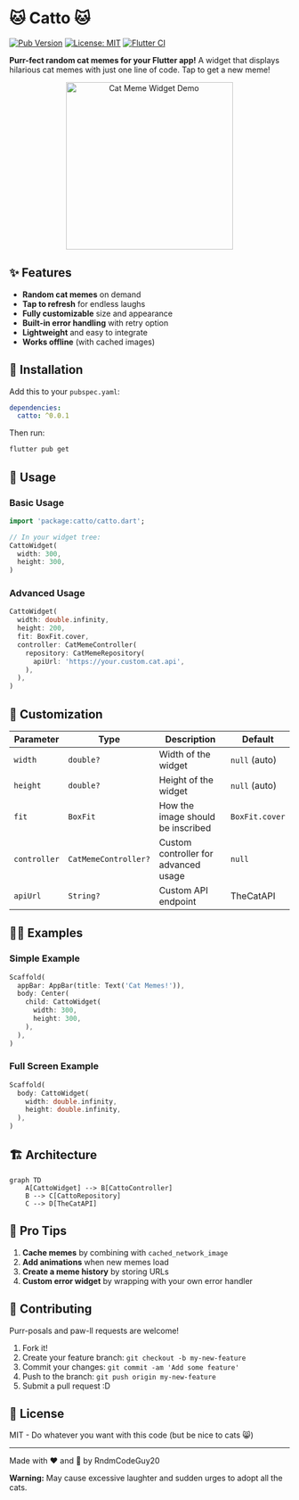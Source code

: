 # 🐱 **Catto** 🐱

[![Pub Version](https://img.shields.io/pub/v/cat_meme_widget)](https://pub.dev/packages/cat_meme_widget)
[![License: MIT](https://img.shields.io/badge/License-MIT-yellow.svg)](https://opensource.org/licenses/MIT)
[![Flutter CI](https://github.com/rndmcodeguy20/catto/actions/workflows/flutter.yml/badge.svg)](https://github.com/rndmcodeguy20/catto/actions)

**Purr-fect random cat memes for your Flutter app!** A widget that displays hilarious cat memes with just one line of code. Tap to get a new meme!

<p align="center">
  <img src="https://media.giphy.com/media/v1.Y2lkPTc5MGI3NjExcWlwY3VrZ2J3a2VnZ3V5b3h4Z2V0b3V4Y2U0d2V1a2JxY2R6aGJ5cSZlcD12MV9pbnRlcm5hbF9naWZfYnlfaWQmY3Q9Zw/JIX9t2j0ZTN9S/giphy.gif" width="300" alt="Cat Meme Widget Demo">
</p>

## ✨ Features

- **Random cat memes** on demand
- **Tap to refresh** for endless laughs
- **Fully customizable** size and appearance
- **Built-in error handling** with retry option
- **Lightweight** and easy to integrate
- **Works offline** (with cached images)

## 🚀 Installation

Add this to your `pubspec.yaml`:

```yaml
dependencies:
  catto: ^0.0.1
```

Then run:

```bash
flutter pub get
```

## 🐾 Usage

### Basic Usage

```dart
import 'package:catto/catto.dart';

// In your widget tree:
CattoWidget(
  width: 300,
  height: 300,
)
```

### Advanced Usage

```dart
CattoWidget(
  width: double.infinity,
  height: 200,
  fit: BoxFit.cover,
  controller: CatMemeController(
    repository: CatMemeRepository(
      apiUrl: 'https://your.custom.cat.api',
    ),
  ),
)
```

## 🎨 Customization

| Parameter    | Type                 | Description                          | Default        |
|--------------|----------------------|--------------------------------------|----------------|
| `width`      | `double?`            | Width of the widget                  | `null` (auto)  |
| `height`     | `double?`            | Height of the widget                 | `null` (auto)  |
| `fit`        | `BoxFit`             | How the image should be inscribed    | `BoxFit.cover` |
| `controller` | `CatMemeController?` | Custom controller for advanced usage | `null`         |
| `apiUrl`     | `String?`            | Custom API endpoint                  | TheCatAPI      |

## 🐱‍👤 Examples

### Simple Example

```dart
Scaffold(
  appBar: AppBar(title: Text('Cat Memes!')),
  body: Center(
    child: CattoWidget(
      width: 300,
      height: 300,
    ),
  ),
)
```

### Full Screen Example

```dart
Scaffold(
  body: CattoWidget(
    width: double.infinity,
    height: double.infinity,
  ),
)
```

## 🏗️ Architecture

```mermaid
graph TD
    A[CattoWidget] --> B[CattoController]
    B --> C[CattoRepository]
    C --> D[TheCatAPI]
```

## 🌟 Pro Tips

1. **Cache memes** by combining with `cached_network_image`
2. **Add animations** when new memes load
3. **Create a meme history** by storing URLs
4. **Custom error widget** by wrapping with your own error handler

## 🤝 Contributing

Purr-posals and paw-ll requests are welcome!

1. Fork it!
2. Create your feature branch: `git checkout -b my-new-feature`
3. Commit your changes: `git commit -am 'Add some feature'`
4. Push to the branch: `git push origin my-new-feature`
5. Submit a pull request :D

## 📜 License

MIT - Do whatever you want with this code (but be nice to cats 😸)

---

Made with ❤️ and 🐾 by RndmCodeGuy20

**Warning:** May cause excessive laughter and sudden urges to adopt all the cats.